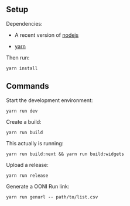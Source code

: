 ## Setup

Dependencies:

* A recent version of [nodejs](https://nodejs.org/en/download/)

* [yarn](https://yarnpkg.com/en/docs/install)


Then run:

```
yarn install
```

## Commands

Start the development environment:

```
yarn run dev
```

Create a build:

```
yarn run build
```

This actually is running:

```
yarn run build:next && yarn run build:widgets
```

Upload a release:

```
yarn run release
```

Generate a OONI Run link:

```
yarn run genurl -- path/to/list.csv
```
